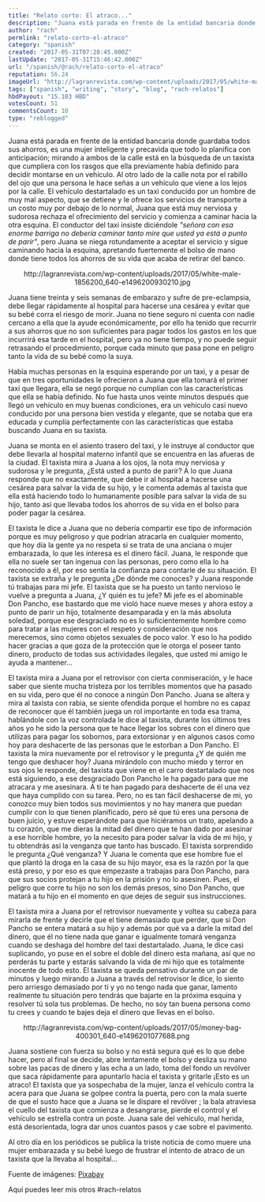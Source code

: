```yaml
---
title: "Relato corto: El atraco..."
description: "Juana está parada en frente de la entidad bancaria donde guardaba todos sus ahorros, es una mujer inteligente y precavida que todo lo planifica con an..."
author: "rach"
permlink: "relato-corto-el-atraco"
category: "spanish"
created: "2017-05-31T07:28:45.000Z"
lastUpdate: "2017-05-31T15:46:42.000Z"
url: "/spanish/@rach/relato-corto-el-atraco"
reputation: 56.24
imageUrl: "http://lagranrevista.com/wp-content/uploads/2017/05/white-male-1856200_640-e1496200930210.jpg"
tags: ["spanish", "writing", "story", "blog", "rach-relatos"]
hbdPayout: "15.103 HBD"
votesCount: 51
commentsCount: 10
type: "reblogged"
---
```

Juana está parada en frente de la entidad bancaria donde guardaba todos sus ahorros, es una mujer inteligente y precavida que todo lo planifica con anticipación;  mirando a ambos de la calle está en la búsqueda de un taxista que cumpliera con los rasgos que  ella previamente había definido para decidir montarse en un vehículo. Al otro lado de la calle nota por el rabillo del ojo que una persona le hace señas a un vehículo que viene a los lejos por la calle. El vehículo destartalado es un taxi conducido por un hombre de muy mal aspecto, que se detiene y le ofrece los servicios de transporte a un costo muy por debajo de lo normal, Juana que está muy nerviosa y sudorosa rechaza el ofrecimiento del servicio y comienza a caminar hacia la otra esquina. El conductor del taxi insiste diciéndole *"señora con esa enorme barriga no debería caminar tanto mire que usted ya está a punto de parir"*, pero Juana se niega rotundamente a aceptar el servicio y sigue caminando hacia la esquina, apretando fuertemente el bolso de mano donde tiene todos los ahorros de su vida que acaba de retirar del banco. 

<center>http://lagranrevista.com/wp-content/uploads/2017/05/white-male-1856200_640-e1496200930210.jpg</center>

Juana tiene treinta y seis semanas de embarazo y sufre de pre-eclampsia,  debe llegar rápidamente al hospital para hacerse una cesárea y evitar que su bebé corra el riesgo de morir. Juana no tiene seguro ni cuenta con nadie cercano a ella que la ayude económicamente, por ello ha tenido que recurrir a sus ahorros que no son suficientes para pagar todos los gastos en los  que incurrirá esa tarde en el hospital, pero ya no tiene tiempo, y no puede seguir retrasando el procedimiento, porque cada minuto que pasa pone en peligro tanto la vida de su bebé como la suya.

Había muchas personas en la esquina esperando por un taxi, y a pesar de que en tres oportunidades le ofrecieron a Juana que ella tomará el primer taxi que llegara, ella se negó porque no cumplían con las características que ella se había definido. No fue hasta unos veinte minutos después que llegó un vehículo en muy buenas condiciones, era un vehículo casi nuevo conducido por una persona bien vestida y elegante, que se notaba que era educada y cumplía perfectamente con las características que estaba buscando Juana en su taxista. 

Juana se monta en el asiento trasero del taxi, y le instruye al conductor que debe llevarla al hospital materno infantil que se encuentra en las afueras de la ciudad. El taxista mira a Juana a los ojos, la nota muy nerviosa y sudorosa y le pregunta, ¿Está usted a punto de parir? A lo que Juana responde que no exactamente, que debe ir al hospital a hacerse una cesárea para salvar la vida de su hijo, y le comenta además al taxista que ella está haciendo todo lo humanamente posible para salvar la vida de su hijo, tanto así que llevaba todos los ahorros de su vida en el bolso para poder pagar la cesárea. 

El taxista le dice a Juana que no debería compartir ese tipo de información porque es muy peligroso y que podrían atracarla en cualquier momento, que hoy día la gente ya no respeta si se trata de una anciana o mujer embarazada, lo que les interesa es el dinero fácil. Juana, le responde que ella no suele ser tan ingenua con las personas, pero como ella lo ha reconocido a él, por eso sentía la confianza para contarle de su situación. El taxista se extraña y le pregunta ¿De dónde me conoces?  y Juana responde tú trabajas para mi jefe. El taxista que se ha puesto un tanto nervioso  le vuelve a pregunta a Juana, ¿Y quién es tu jefe? Mi jefe es el abominable Don Pancho, ese bastardo que me violó hace nueve meses y ahora estoy a punto de parir un hijo, totalmente desamparada y en la más absoluta soledad, porque ese desgraciado no es lo suficientemente hombre como para tratar a las mujeres con el respeto y consideración que nos merecemos, sino como objetos sexuales de poco valor. Y eso lo ha podido hacer gracias a que goza de la protección que le otorga el poseer tanto dinero, producto de todas sus actividades ilegales, que usted mi amigo le ayuda a mantener...

El taxista mira a Juana por el retrovisor con cierta conmiseración, y le hace saber que siente mucha tristeza por los terribles momentos que ha pasado en su vida, pero que él no conoce a ningún Don Pancho. Juana se altera y mira al taxista con rabia, se siente ofendida porque el hombre no es capaz de reconocer que él también juega un rol importante en toda esa trama, hablándole con la voz controlada le dice al taxista, durante los últimos tres años yo he sido la persona que te hace llegar los sobres con el dinero que utilizas para pagar los sobornos, para extorsionar y en algunos casos como hoy para deshacerte de las personas que le estorban a Don Pancho. El taxista la mira nuevamente por el retrovisor y le pregunta ¿Y de quién me tengo que deshacer hoy? Juana mirándolo con mucho miedo y terror en sus ojos le responde, del taxista que viene en el carro destartalado que nos está siguiendo, a ese desgraciado Don Pancho le ha pagado para que me atracara y me asesinara. A ti te han pagado para deshacerte de él una vez que haya cumplido con su tarea.  Pero, no es tan fácil deshacerse de mi, yo conozco muy bien todos sus movimientos y no hay manera que puedan cumplir con lo que tienen planificado, pero sé que tú eres una persona de buen juicio, y estuve esperándote para que hiciéramos un trato, apelando a tu corazón, que me dieras la mitad del dinero que te han dado por asesinar a ese horrible hombre, yo la necesito para poder salvar la vida de mi hijo, y tu obtendrás así la venganza que tanto has buscado. El taxista sorprendido le pregunta ¿Qué venganza? Y Juana  le comenta que ese hombre fue el que plantó la droga en la casa de su hijo mayor, esa es la razón por la que  está preso, y por eso es que empezaste a trabajas para Don Pancho, para que sus socios protejan a tu hijo en la prisión y no lo asesinen. Pues, el peligro que corre tu hijo no son los demás presos, sino Don Pancho, que matará a tu hijo en el momento en que dejes de seguir sus instrucciones. 

El taxista mira a Juana por el retrovisor nuevamente y voltea su cabeza para mirarla de frente y decirle que el tiene demasiado que perder, que si Don Pancho se entera matará a su hijo y además por qué va a darle la mitad del dinero, que él no tiene nada que ganar e igualmente tomará venganza cuando se deshaga del hombre del taxi destartalado. Juana, le dice casi suplicando, yo puse en el sobre el doble del dinero esta mañana, así que no perderás tu parte y estarás salvando la vida de mi hijo que es totalmente inocente de todo esto. El taxista se queda pensativo durante un par de minutos y luego mirando a Juana a través del retrovisor le dice, lo siento pero arriesgo demasiado por ti y yo no tengo nada que ganar, lamento realmente tu situación pero tendrás que bajarte en la próxima esquina y resolver tú sola tus problemas. De hecho, no soy tan buena persona como tu crees y cuando te bajes deja el dinero que llevas en el bolso.

<center>http://lagranrevista.com/wp-content/uploads/2017/05/money-bag-400301_640-e1496201077688.png</center>

Juana sostiene con fuerza su bolso y no está segura qué es lo que debe hacer, pero al final se decide, abre lentamente el bolso y desliza su mano sobre las pacas de dinero y las echa a un lado, toma del fondo un revólver que saca rápidamente para apuntarlo hacia el taxista y gritarle ¡Esto es un atraco! El taxista que ya sospechaba de la mujer, lanza el vehículo contra la acera para que Juana se golpee contra la puerta, pero con la mala suerte de que  el susto hace que a Juana se le dispare el revólver ; la bala atraviesa el cuello del taxista que comienza a desangrarse, pierde el control y el vehículo se estrella contra un poste. Juana sale del vehículo, mal herida, está desorientada, logra dar unos cuantos pasos y cae sobre el pavimento. 

Al otro día en los periódicos se publica la triste noticia de como muere una mujer embarazada y su bebé luego de frustrar el intento de atraco de un taxista que la llevaba al hospital...

Fuente de imágenes: [Pixabay](http://pixabay.com)

Aquí puedes leer mis otros #rach-relatos